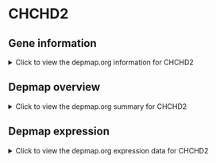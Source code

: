 <h1>CHCHD2</h1>

<h2>Gene information</h2>
<details>
  <summary>Click to view the depmap.org information for CHCHD2</summary>
  <iframe src="https://depmap.org/portal/gene/CHCHD2?tab=about" style="border:none;width:100%;height:800px"></iframe>
</details>

<h2>Depmap overview</h2>
<details>
  <summary>Click to view the depmap.org summary for CHCHD2</summary>
  <iframe src="https://depmap.org/portal/gene/CHCHD2?tab=overview" style="border:none;width:100%;height:800px"></iframe>
</details>

<h2>Depmap expression</h2>
<details>
  <summary>Click to view the depmap.org expression data for CHCHD2</summary>
  <iframe src="https://depmap.org/portal/gene/CHCHD2?tab=characterization" style="border:none;width:100%;height:800px"></iframe>
</details>


<!--
<h2>Reactome Pathway diagram</h2>
<details>
  <summary>Click to view Reactome pathway for CHCHD2</summary>
  PNAME
</details>
-->


